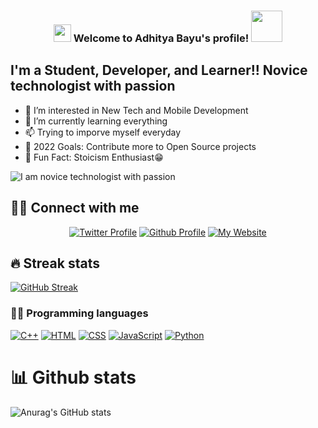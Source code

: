 <h3 align="center">
<img src="https://media.giphy.com/media/hvRJCLFzcasrR4ia7z/giphy.gif" width="28">
Welcome to Adhitya Bayu's profile! <img src="https://media.giphy.com/media/12oufCB0MyZ1Go/giphy.gif" width="50">
</h3>

## I'm a Student, Developer, and Learner!! Novice technologist with passion

- 👀 I’m interested in New Tech and Mobile Development
- 🌱 I’m currently learning everything 
- 📫 Trying to imporve myself everyday
- 🥅 2022 Goals: Contribute more to Open Source projects
- 💞️ Fun Fact: Stoicism Enthusiast😁

![I am novice technologist with passion](https://raw.githubusercontent.com/prafful98/prafful98/master/banner.png)

## 🙋‍♂️ Connect with me
<p align="center"> 
  
  <a href="https://twitter.com/dhitezy">
    <img alt="Twitter Profile" title="Follow My Twitter" src="https://img.shields.io/twitter/follow/NeerajR76494084?color=55960c&labelColor=488207&label=Follow&logo=twitter&logoColor=white&style=for-the-badge"/></a>
  
  <a href="https://github.com/Abinnnn">
    <img alt="Github Profile" title="Follow My Github" src="https://img.shields.io/github/followers/Neeraj2002?color=236ad3&labelColor=1155ba&style=for-the-badge&logo=github&label=Follow"/></a>
  
  <a href="https://developercorner78.blogspot.com/">
    <img alt="My Website" title="My Website" src="https://img.shields.io/website?label=WEBISTE&style=for-the-badge&up_color=yellow&up_message=VISIT&url=https%3A%2F%2Fneeraj2002.github.io%2F"/></a> 
</p>


## 🔥 Streak stats

<!-- GitHub Readme Streak Stats - https://github.com/DenverCoder1/github-readme-streak-stats -->

[![GitHub Streak](https://github-readme-streak-stats.herokuapp.com?user=Abinnnn&theme=tokyonight&hide_border=true&date_format=M%20j%5B%2C%20Y%5D)](https://git.io/streak-stats)


### 👨‍💻 Programming languages

<p>
    <a href="#"><img alt="C++" src="https://img.shields.io/badge/C++%20-%2300599C.svg?logo=c%2B%2B&logoColor=white"></a>
    <a href="#"><img alt="HTML" src="https://img.shields.io/badge/HTML%20-%23E34F26.svg?logo=html5&logoColor=white"></a>
    <a href="#"><img alt="CSS" src="https://img.shields.io/badge/CSS%20-%231572B6.svg?logo=css3&logoColor=white"></a>
    <a href="#"><img alt="JavaScript" src="https://img.shields.io/badge/JavaScript%20-%23F7DF1E.svg?logo=javascript&logoColor=black"></a>
    <a href="#"><img alt="Python" src="https://img.shields.io/badge/Python%20-%2314354C.svg?logo=python&logoColor=white"></a>

# 📊 Github stats

<!-- https://github.com/anuraghazra/github-readme-stats -->

  ![Anurag's GitHub stats](https://github-readme-stats.vercel.app/api?username=Abinnnn&show_icons=true&theme=tokyonight)

